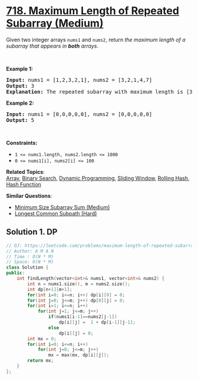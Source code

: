 # [718. Maximum Length of Repeated Subarray (Medium)](https://leetcode.com/problems/maximum-length-of-repeated-subarray/)

<p>Given two integer arrays <code>nums1</code> and <code>nums2</code>, return <em>the maximum length of a subarray that appears in <strong>both</strong> arrays</em>.</p>

<p>&nbsp;</p>
<p><strong>Example 1:</strong></p>

<pre><strong>Input:</strong> nums1 = [1,2,3,2,1], nums2 = [3,2,1,4,7]
<strong>Output:</strong> 3
<strong>Explanation:</strong> The repeated subarray with maximum length is [3,2,1].
</pre>

<p><strong>Example 2:</strong></p>

<pre><strong>Input:</strong> nums1 = [0,0,0,0,0], nums2 = [0,0,0,0,0]
<strong>Output:</strong> 5
</pre>

<p>&nbsp;</p>
<p><strong>Constraints:</strong></p>

<ul>
	<li><code>1 &lt;= nums1.length, nums2.length &lt;= 1000</code></li>
	<li><code>0 &lt;= nums1[i], nums2[i] &lt;= 100</code></li>
</ul>


**Related Topics**:  
[Array](https://leetcode.com/tag/array/), [Binary Search](https://leetcode.com/tag/binary-search/), [Dynamic Programming](https://leetcode.com/tag/dynamic-programming/), [Sliding Window](https://leetcode.com/tag/sliding-window/), [Rolling Hash](https://leetcode.com/tag/rolling-hash/), [Hash Function](https://leetcode.com/tag/hash-function/)

**Similar Questions**:
* [Minimum Size Subarray Sum (Medium)](https://leetcode.com/problems/minimum-size-subarray-sum/)
* [Longest Common Subpath (Hard)](https://leetcode.com/problems/longest-common-subpath/)

## Solution 1. DP 

```cpp
// OJ: https://leetcode.com/problems/maximum-length-of-repeated-subarray/
// Author: A M A N
// Time : O(N * M)
// Space: O(N * M)
class Solution {
public:
    int findLength(vector<int>& nums1, vector<int>& nums2) {
        int n = nums1.size(), m = nums2.size();
        int dp[n+1][m+1];
        for(int i=0; i<=n; i++) dp[i][0] = 0;
        for(int j=0; j<=m; j++) dp[0][j] = 0;
        for(int i=1; i<=n; i++)
            for(int j=1; j<=m; j++)
                if(nums1[i-1]==nums2[j-1])
                    dp[i][j] =  1 + dp[i-1][j-1];
                else
                    dp[i][j] = 0;
        int mx = 0;
        for(int i=0; i<=n; i++)
            for(int j=0; j<=m; j++)
                mx = max(mx, dp[i][j]);
        return mx;
    }
};
```